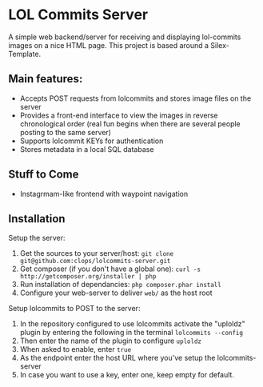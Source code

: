 LOL Commits Server
==============

A simple web backend/server for receiving and displaying lol-commits images on a nice HTML page. This project is based around a Silex-Template.

## Main features: ##

  * Accepts POST requests from lolcommits and stores image files on the server
  * Provides a front-end interface to view the images in reverse chronological order (real fun begins when there are several people posting to the same server)
  * Supports lolcommit KEYs for authentication
  * Stores metadata in a local SQL database

## Stuff to Come ##

  * Instagrmam-like frontend with waypoint navigation

## Installation ##

Setup the server:

  1. Get the sources to your server/host:
     ```git clone git@github.com:clops/lolcommits-server.git```
  2. Get composer (if you don't have a global one):
     ```curl -s http://getcomposer.org/installer | php```
  3. Run installation of dependancies:
     ```php composer.phar install```
  4. Configure your web-server to deliver ```web/``` as the host root

Setup lolcommits to POST to the server:

  1. In the repository configured to use lolcommits activate the "uploldz" plugin by entering the following in the terminal
    ```lolcommits --config```
  2. Then enter the name of the plugin to configure
    ```uploldz```
  3. When asked to enable, enter
    ```true```
  4. As the endpoint enter the host URL where you've setup the lolcommits-server
  5. In case you want to use a key, enter one, keep empty for default.

